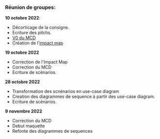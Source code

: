 ### Réunion de groupes:
**10 octobre 2022**:
  + Décorticage de la consigne.
  + Ecriture des pitchs.
  + [V0 du MCD](https://raw.githubusercontent.com/phoboswolf/Gestionnaire-Distribution-Agricoles/7b3492c693e64c8927d840f795e7b01b884aaf41/MCD/Diagramme%20sans%20nom.drawio.svg?token=AOKNYX6ZNKWN37TD2Q3THZTDIP4GG)
  + Création de l'[impact map](https://raw.githubusercontent.com/phoboswolf/Gestionnaire-Distribution-Agricoles/main/GenieLogiciel/impact_mapping.PNG?token=GHSAT0AAAAAABYOZXNNCB52R6ZEU3BKA4XUY2EMPMA)
 
 **19 octobre 2022**
   + Correction de l'Impact Map
   + Correction du MCD
   + Ecriture de scénarios.

 **28 octobre 2022**
   + Transformation des scnénarios en use-case diagram
   + Creation des diagrammes de sequence à partir des use-case diagram. 
   + Ecriture de scénarios.

 **9 novembre 2022**
  + Correction du MCD 
  + Debut maquette 
  + Refonte des diagrammes de sequences 
